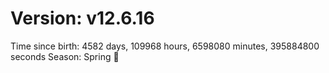 # Version: v12.6.16
Time since birth: 4582 days, 109968 hours, 6598080 minutes, 395884800 seconds
Season: Spring 🌸
